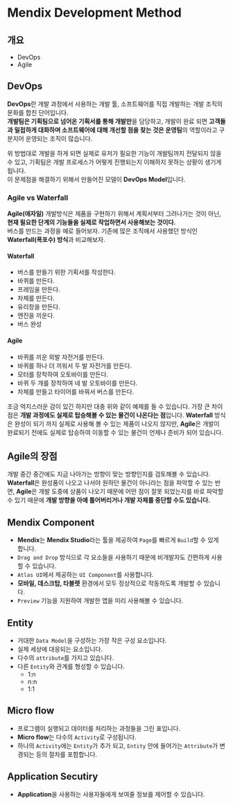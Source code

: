 # Mendix Development Method
## 개요
- DevOps
- Agile
## DevOps
**DevOps**란 개발 과정에서 사용하는 개발 툴, 소프트웨어를 직접 개발하는 개발 조직의 문화를 합친 단어입니다.  
**개발팀은 기획팀으로 넘어온 기획서를 통해 개발만**을 담당하고, 개발이 완료 되면 **고객들과 밀접하게 대화하며 소프트웨어에 대해 개선할 점을 찾는 것은 운영팀**의 역할이라고 구분지어 운영되는 조직이 많습니다.

위 방법대로 개발을 하게 되면 실제로 유저가 필요한 기능이 개발팀까지 전달되지 않을 수 있고, 기획팀은 개발 프로세스가 어떻게 진행되는지 이해하지 못하는 상황이 생기게 됩니다.  
이 문제점을 해결하기 위해서 만들어진 모델이 **DevOps Model**입니다.
### Agile vs Waterfall
**Agile(애자일)** 개발방식은 제품을 구현하기 위해서 계획서부터 그려나가는 것이 아닌, **현재 필요한 단계의 기능들을 실제로 작업하면서 사용해보는 것이다.**  
버스를 만드는 과정을 예로 들어보자. 기존에 많은 조직에서 사용했던 방식인 **Waterfall(폭포수) 방식**과 비교해보자.
#### Waterfall
- 버스를 만들기 위한 기획서를 작성한다.
- 바퀴를 만든다.
- 프레임을 만든다.
- 차체를 만든다.
- 유리창을 만든다.
- 엔진을 끼운다.
- 버스 완성
#### Agile
- 바퀴를 끼운 외발 자전거를 만든다.
- 바퀴를 하나 더 끼워서 두 발 자전거를 만든다.
- 모터를 장착하여 오토바이를 만든다.
- 바퀴 두 개를 장착하여 네 발 오토바이를 만든다.
- 차체를 만들고 타이어를 바꿔서 버스를 만든다.

조금 억지스러운 감이 있긴 하지만 대충 위와 같이 예제를 들 수 있습니다. 가장 큰 차이점은 **개발 과정에도 실제로 탑승해볼 수 있는 물건이 나온다는 점**입니다. 
**Waterfall** 방식은 완성이 되기 까지 실제로 사용해 볼 수 있는 제품이 나오지 않지만, **Agile**은 개발이 완료되기 전에도 실제로 탑승하여 이동할 수 있는 물건이 언제나 준비가 되어 있습니다.
## Agile의 장점
개발 중간 중간에도 지금 나아가는 방향이 맞는 방향인지를 검토해볼 수 있습니다. 
**Waterfall**은 완성품이 나오고 나서야 원하던 물건이 아니라는 점을 파악할 수 있는 반면, **Agile**은 개발 도중에 상품이 나오기 때문에 어떤 점이 잘못 되었는지를 바로 파악할 수 있기 때문에 **개발 방향을 아예 틀어버리거나 개발 자체를 중단할 수도 있습니다.**
## Mendix Component
- **Mendix**는 **Mendix Studio**라는 툴을 제공하여 ```Page```를 빠르게 ```Build```할 수 있게 합니다.
- ```Drag and Drop``` 방식으로 각 요소들을 사용하기 때문에 비개발자도 간편하게 사용할 수 있습니다.
- ```Atlas UI```에서 제공하는 ```UI Component```를 사용합니다.
- **모바일, 데스크탑, 타블렛** 환경에서 모두 정상적으로 작동하도록 개발할 수 있습니다.
- ```Preview``` 기능을 지원하여 개발한 앱을 미리 사용해볼 수 있습니다.
## Entity
- 거대한 ```Data Model```을 구성하는 가장 작은 구성 요소입니다.
- 실제 세상에 대응되는 요소입니다.
- 다수의 ```attribute```를 가지고 있습니다.
- 다른 ```Entity```와 관계를 형성할 수 있습니다.
  - 1:n
  - n:n
  - 1:1
## Micro flow
- 프로그램이 실행되고 데이터를 처리하는 과정들을 그린 표입니다.
- **Micro flow**는 다수의 ```Activity```로 구성됩니다.
- 하나의 ```Activity```에는 ```Entity```가 추가 되고, ```Entity``` 안에 들어가는 ```Attribute```가 변경되는 등의 절차를 포함합니다.
## Application Secutiry
- **Application**을 사용하는 사용자들에게 보여줄 정보를 제어할 수 있습니다.